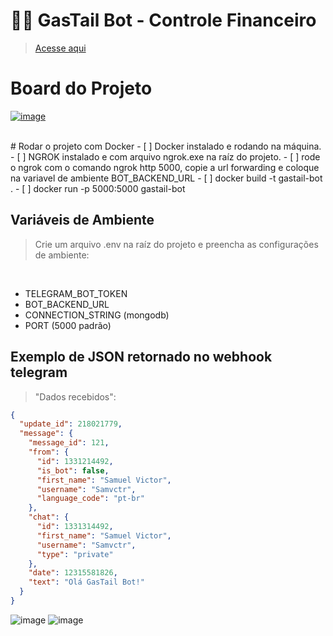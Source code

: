 # 🐦‍🔥 GasTail Bot - Controle Financeiro
> [Acesse aqui](https://t.me/GasTail_bot)

# Board do Projeto
[![image](https://github.com/user-attachments/assets/bd167cfd-7446-43c5-9320-5c1404098c69)](https://t.me/GasTail_bot)

<br>
# Rodar o projeto com Docker
- [ ] Docker instalado e rodando na máquina.
- [ ] NGROK instalado e com arquivo ngrok.exe na raíz do projeto.
- [ ] rode o ngrok com o comando ngrok http 5000, copie a url forwarding e coloque na variavel de ambiente BOT_BACKEND_URL
- [ ] docker build -t gastail-bot .
- [ ] docker run -p 5000:5000 gastail-bot

## Variáveis de Ambiente
 > Crie um arquivo .env na raíz do projeto e preencha as configurações de ambiente:
<br>

 - TELEGRAM_BOT_TOKEN
 - BOT_BACKEND_URL
 - CONNECTION_STRING (mongodb)
 - PORT (5000 padrão)

## Exemplo de JSON retornado no webhook telegram

> "Dados recebidos":

```json
{
  "update_id": 218021779,
  "message": {
    "message_id": 121,
    "from": {
      "id": 1331214492,
      "is_bot": false,
      "first_name": "Samuel Victor",
      "username": "Samvctr",
      "language_code": "pt-br"
    },
    "chat": {
      "id": 1331314492,
      "first_name": "Samuel Victor",
      "username": "Samvctr",
      "type": "private"
    },
    "date": 12315581826,
    "text": "Olá GasTail Bot!"
  }
}

```


![image](https://github.com/user-attachments/assets/5ad8990a-73e2-4ce8-8649-b6ce23b016f4)
![image](https://github.com/user-attachments/assets/f0cac460-3c76-4d3d-abdd-79bae0a21fff)

